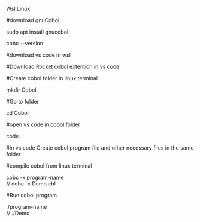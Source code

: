 Wsl Linux 


#download gnuCobol

sudo apt install gnucobol

cobc --version


#download vs code in wsl


#Download Rocket cobol extention in vs code

#Create cobol folder in linux terminal

mkdir Cobol

#Go to folder

cd Cobol

#open vs code in cobol folder

code .

#in vs code Create cobol program file and other necessary files in the same folder

#compile cobol from linux terminal

cobc -x program-name    
// cobc -x Demo.cbl

#Run cobol program

./program-name   
//   ./Demo



